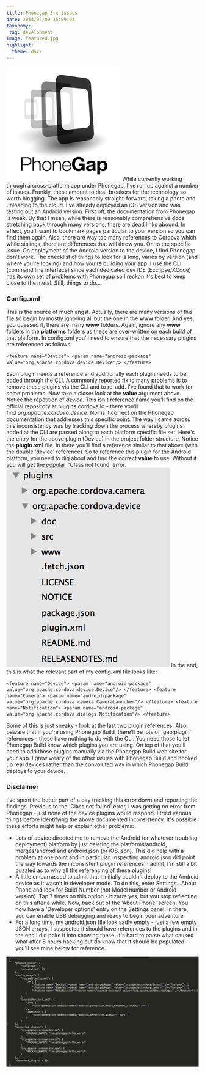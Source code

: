 ```yaml
---
title: Phonegap 3.x issues
date: 2014/05/09 15:09:04
taxonomy:
 tag: development
image: featured.jpg
highlight:
  theme: dark
---
```


![](phonegap-logo-300x300.png)
While currently working through a cross-platform app under Phonegap, I've run up against a number of issues. Frankly, these amount to deal-breakers for the technology so worth blogging. The app is reasonably straight-forward, taking a photo and uploading to the cloud. I've already deployed an iOS version and was testing out an Android version. First off, the documentation from Phonegap is weak. By that I mean, while there is reasonably comprehensive docs stretching back through many versions, there are dead links abound. In effect, you'll want to bookmark pages particular to your version so you can find them again. Also, there are way too many references to Cordova which while siblings, there are differences that will throw you. On to the specific issue. On deployment of the Android version to the device, I find Phonegap don't work. The checklist of things to look for is long, varies by version (and where you're looking) and how you're building your app. I use the CLI (command line interface) since each dedicated dev IDE (Ecclipse/XCode) has its own set of problems with Phonegap so I reckon it's best to keep close to the metal. Still, things to do...

### Config.xml

This is the source of much angst. Actually, there are many versions of this file so begin by mostly ignoring all but the one in the **www** folder. And yes, you guessed it, there are many **www** folders. Again, ignore any **www** folders in the **platforms** folders as these are over-written on each build of that platform. In config.xml you'll need to ensure that the necessary plugins are referenced as follows:

```
<feature name="Device"> <param name="android-package" value="org.apache.cordova.device.Device"/> </feature>
```

Each plugin needs a reference and additionally each plugin needs to be added through the CLI. A commonly reported fix to many problems is to remove these plugins via the CLI and to re-add. I've found that to work for some problems. Now take a closer look at the **value** argument above. Notice the repetition of _device_. This isn't reference name you'll find on the official repository at plugins.cordova.io - there you'll find _org.apache.cordova.device_. Nor is it correct on the Phonegap documentation that addresses this specific [point](http://plugins.cordova.io/#/package/org.apache.cordova.device). The way I came across this inconsistency was by tracking down the process whereby plugins added at the CLI are passed along to each platform specific file set. Here's the entry for the above plugin (Device) in the project folder structure. Notice the **plugin.xml** file. In there you'll find a reference similar to that above (with the double 'device' reference). So to reference this plugin for the Android platform, you need to dig about and find the correct **value** to use. Without it you will get the [popular ](http://stackoverflow.com/questions/11934974/error-initilizing-cordova-class-not-found) 'Class not found' error.  
![Fragment of Phonegap Project structure](code.png) In the end, this is what the relevant part of my config.xml file looks like:
```
<feature name="Device"> <param name="android-package" value="org.apache.cordova.device.Device"/> </feature> <feature name="Camera"> <param name="android-package" value="org.apache.cordova.camera.CameraLauncher"/> </feature> <feature name="Notification"> <param name="android-package" value="org.apache.cordova.dialogs.Notification"/> </feature>
```

Some of this is just sneaky - look at the last two plugin references. Also, beware that if you're using Phonegap Build, there'll be lots of 'gap:plugin' references - these have nothing to do with the CLI. You need those to let Phonegap Build know which plugins you are using. On top of that you'll need to add those plugins manually via the Phonegap Build web site for your app. I grew weary of the other issues with Phonegap Build and hooked up real devices rather than the convoluted way in which Phonegap Build deploys to your device.

### Disclaimer

I've spent the better part of a day tracking this error down and reporting the findings. Previous to the 'Class not found' error, I was getting no error from Phonegap - just none of the device plugins would respond. I tried various things before identifying the above documented inconsistency. It's possible these efforts might help or explain other problems:

* Lots of advice directed me to remove the Android (or whatever troubling deployment) platform by just deleting the platforms/android, merges/android and android.json (or iOS.json). This did help with a problem at one point and in particular, inspecting android.json did point the way towards the inconsistent plugin references. I admit, I'm still a bit puzzled as to why all the referencing of these plugins!
* A little embarrassed to admit that I initially couldn't deploy to the Android device as it wasn't in developer mode. To do this, enter Settings...About Phone and look for Build Number (not Model number or Android version). Tap 7 times on this option - bizarre yes, but you stop reflecting on this after a while. Now, back out of the 'About Phone' screen. You now have a 'Developer options' entry on the Settings panel. In there, you can enable USB debugging and ready to begin your adventure.
* For a long time, my android.json file look sadly empty - just a few empty JSON arrays. I suspected it should have references to the plugins and in the end I did poke it into showing these. It's hard to parse what caused what after 8 hours hacking but do know that it should be populated - you'll see mine below for reference.

![](json.png)

